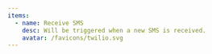 ```yaml
---
items:
  - name: Receive SMS
    desc: Will be triggered when a new SMS is received.
    avatar: /favicons/twilio.svg
---
```


<script setup>
  import CustomListing from '../../components/CustomListing.vue'
</script>

<CustomListing />
